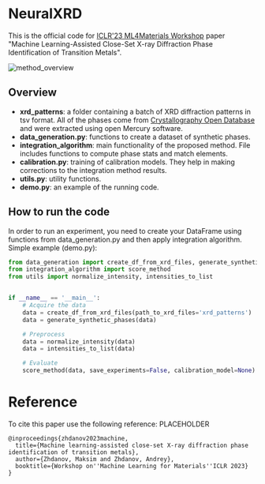 # NeuralXRD
This is the official code for [ICLR'23 ML4Materials Workshop](https://www.ml4materials.com/) paper "Machine Learning-Assisted Close-Set X-ray 
Diffraction Phase Identification of Transition Metals".

![method_overview](https://user-images.githubusercontent.com/51490783/230770271-715af7bc-8bf4-4d9c-ad7b-a536940eb236.png)

## Overview
* **xrd_patterns**: a folder containing a batch of XRD diffraction patterns in tsv format. All of the phases come from [Crystallography Open Database](http://www.crystallography.net/cod/)
and were extracted using open Mercury software.
* **data_generation.py**: functions to create a dataset of synthetic phases.
* **integration_algorithm**: main functionality of the proposed method. File includes functions to compute phase stats and match elements.
* **calibration.py**: training of calibration models. They help in making corrections to the integration method results.
* **utils.py**: utility functions.
* **demo.py**: an example of the running code.

## How to run the code
In order to run an experiment, you need to create your DataFrame using functions from data_generation.py and then apply integration algorithm. 
Simple example (demo.py):
```python
from data_generation import create_df_from_xrd_files, generate_synthetic_phases
from integration_algorithm import score_method
from utils import normalize_intensity, intensities_to_list


if __name__ == '__main__':
    # Acquire the data
    data = create_df_from_xrd_files(path_to_xrd_files='xrd_patterns')
    data = generate_synthetic_phases(data)

    # Preprocess 
    data = normalize_intensity(data)
    data = intensities_to_list(data)

    # Evaluate
    score_method(data, save_experiments=False, calibration_model=None)
```

# Reference
To cite this paper use the following reference:
PLACEHOLDER
```
@inproceedings{zhdanov2023machine,
  title={Machine learning-assisted close-set X-ray diffraction phase identification of transition metals},
  author={Zhdanov, Maksim and Zhdanov, Andrey},
  booktitle={Workshop on''Machine Learning for Materials''ICLR 2023}
}
```
